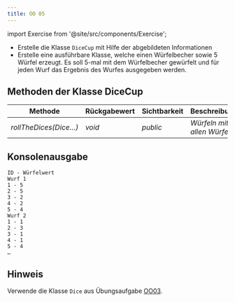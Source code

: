 ```yaml
---
title: OO 05
---
```


import Exercise from '@site/src/components/Exercise';

- Erstelle die Klasse `DiceCup` mit Hilfe der abgebildeten Informationen
- Erstelle eine ausführbare Klasse, welche einen Würfelbecher sowie 5 Würfel
  erzeugt. Es soll 5-mal mit dem Würfelbecher gewürfelt und für jeden Wurf das
  Ergebnis des Wurfes ausgegeben werden.

## Methoden der Klasse DiceCup

| Methode               | Rückgabewert | Sichtbarkeit | Beschreibung                |
| --------------------- | ------------ | ------------ | --------------------------- |
| _rollTheDices(Dice…)_ | _void_       | _public_     | _Würfeln mit allen Würfeln_ |

## Konsolenausgabe

```console
ID - Würfelwert
Wurf 1
1 - 5
2 - 5
3 - 2
4 - 2
5 - 4
Wurf 2
1 - 1
2 - 3
3 - 1
4 - 1
5 - 4
…
```

## Hinweis

Verwende die Klasse `Dice` aus Übungsaufgabe [OO03](oo03.md).

<Exercise pullRequest="27" branchSuffix="oo/05" />
